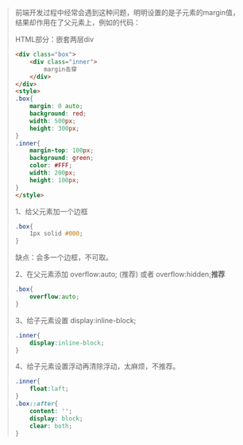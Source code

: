 > 前端开发过程中经常会遇到这种问题，明明设置的是子元素的margin值，结果却作用在了父元素上，例如的代码：
>
> HTML部分：嵌套两层div
>
> ```html
> <div class="box">
>     <div class="inner">
>         margin击穿
>     </div>
> </div>
> <style>
> .box{
>     margin: 0 auto;
>     background: red;
>     width: 500px;
>     height: 300px;
> }
> .inner{
>     margin-top: 100px;
>     background: green;
>     color: #FFF;
>     width: 200px;
>     height: 100px;
> }
> </style>
> ```
>
> 1、给父元素加一个边框
>
> ```css
> .box{
>     1px solid #000;
> }
> ```
>
> 缺点：会多一个边框，不可取。
>
> 2、在父元素添加 overflow:auto; (推荐) 或者 overflow:hidden;**推荐**
>
> ```css
> .box{
>     overflow:auto;
> }
> ```
>
> 3、给子元素设置 display:inline-block;
>
> ```css
> .inner{
>     display:inline-block;
> }
> ```
>
> 4、给子元素设置浮动再清除浮动，太麻烦，不推荐。
>
> ```css
> .inner{
>     float:laft;
> }
> .box::after{
>     content: '';
>     display: block;
>     clear: both;
> }
> ```